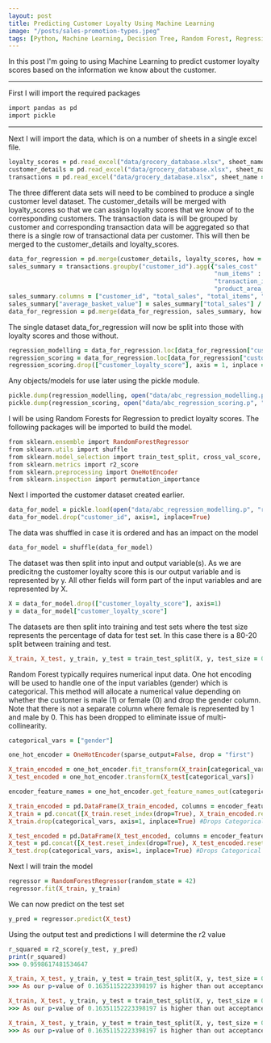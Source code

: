 ```yaml
---
layout: post
title: Predicting Customer Loyalty Using Machine Learning
image: "/posts/sales-promotion-types.jpeg"
tags: [Python, Machine Learning, Decision Tree, Random Forest, Regression]
---
```


In this post I'm going to using Machine Learning to predict customer loyalty scores based on the information we know about the customer.

---

First I will import the required packages 

```ruby
import pandas as pd
import pickle
```
---

Next I will import the data, which is on a number of sheets in a single excel file.

```ruby
loyalty_scores = pd.read_excel("data/grocery_database.xlsx", sheet_name = "loyalty_scores")
customer_details = pd.read_excel("data/grocery_database.xlsx", sheet_name = "customer_details")
transactions = pd.read_excel("data/grocery_database.xlsx", sheet_name = "transactions")
```

The three different data sets will need to be combined to produce a single customer level dataset. The customer_details will be merged with loyalty_scores so that we can assign loyalty scores that we know of to the corresponding customers. The transaction data is will be grouped by customer and corresponding transaction data will be aggregated so that there is a single row of transactional data per customer. This will then be merged to the customer_details and loyalty_scores.

```ruby
data_for_regression = pd.merge(customer_details, loyalty_scores, how = "left", on = "customer_id")
sales_summary = transactions.groupby("customer_id").agg({"sales_cost" : "sum",
                                                         "num_items" : "sum",
                                                         "transaction_id" : "count",
                                                         "product_area_id" : "nunique"}).reset_index()
sales_summary.columns = ["customer_id", "total_sales", "total_items", "transaction_count", "product_area_count"]
sales_summary["average_basket_value"] = sales_summary["total_sales"] / sales_summary["transaction_count"]
data_for_regression = pd.merge(data_for_regression, sales_summary, how = "inner", on = "customer_id")
```

The single dataset data_for_regression will now be split into those with loyalty scores and those without.

```ruby
regression_modelling = data_for_regression.loc[data_for_regression["customer_loyalty_score"].notna()]
regression_scoring = data_for_regression.loc[data_for_regression["customer_loyalty_score"].isna()]
regression_scoring.drop(["customer_loyalty_score"], axis = 1, inplace = True)
```

Any objects/models for use later using the pickle module.

```ruby
pickle.dump(regression_modelling, open("data/abc_regression_modelling.p", "wb"))    
pickle.dump(regression_scoring, open("data/abc_regression_scoring.p", "wb"))
```
I will be using Random Forests for Regression to predict loyalty scores. The following packages will be imported to build the model.

```ruby
from sklearn.ensemble import RandomForestRegressor
from sklearn.utils import shuffle
from sklearn.model_selection import train_test_split, cross_val_score, KFold
from sklearn.metrics import r2_score
from sklearn.preprocessing import OneHotEncoder
from sklearn.inspection import permutation_importance
```

Next I imported the customer dataset created earlier.

```ruby
data_for_model = pickle.load(open("data/abc_regression_modelling.p", "rb"))
data_for_model.drop("customer_id", axis=1, inplace=True)
```
The data was shuffled in case it is ordered and has an impact on the model  

```ruby
data_for_model = shuffle(data_for_model)
```
The dataset was then split into input and output variable(s). As we are predicitng the customer loyalty score this is our output variable and is represented by y. All other fields will form part of the input variables and are represented by X.

```ruby
X = data_for_model.drop(["customer_loyalty_score"], axis=1)
y = data_for_model["customer_loyalty_score"]
```

The datasets are then split into training and test sets where the test size represents the percentage of data for test set. In this case there is a 80-20 split between training and test.

```ruby
X_train, X_test, y_train, y_test = train_test_split(X, y, test_size = 0.2)
```
Random Forest typically requires numerical input data. One hot encoding will be used to handle one of the input variables (gender) which is categorical. This method will allocate a numerical value depending on whether the customer is male (1) or female (0) and drop the gender column. Note that there is not a separate column where female is represented by 1 and male by 0. This has been dropped to eliminate issue of multi-collinearity.

```ruby
categorical_vars = ["gender"]

one_hot_encoder = OneHotEncoder(sparse_output=False, drop = "first") 

X_train_encoded = one_hot_encoder.fit_transform(X_train[categorical_vars])
X_test_encoded = one_hot_encoder.transform(X_test[categorical_vars])

encoder_feature_names = one_hot_encoder.get_feature_names_out(categorical_vars)

X_train_encoded = pd.DataFrame(X_train_encoded, columns = encoder_feature_names)
X_train = pd.concat([X_train.reset_index(drop=True), X_train_encoded.reset_index(drop=True)], axis=1)   #axis=1 means we are looking at columns
X_train.drop(categorical_vars, axis=1, inplace=True) #Drops Categorical variable columns

X_test_encoded = pd.DataFrame(X_test_encoded, columns = encoder_feature_names)
X_test = pd.concat([X_test.reset_index(drop=True), X_test_encoded.reset_index(drop=True)], axis=1)   #axis=1 means we are looking at columns
X_test.drop(categorical_vars, axis=1, inplace=True) #Drops Categorical variable columns
```
Next I will train the model

```ruby
regressor = RandomForestRegressor(random_state = 42)
regressor.fit(X_train, y_train)
```
We can now predict on the test set

```ruby
y_pred = regressor.predict(X_test)
```
Using the output test and predictions I will determine the r2 value
```ruby
r_squared = r2_score(y_test, y_pred)
print(r_squared)
>>> 0.9598617481534647
```

```ruby
X_train, X_test, y_train, y_test = train_test_split(X, y, test_size = 0.2)
>>> As our p-value of 0.16351152223398197 is higher than out acceptance criteria of 0.05 - we retain the null hypothesis, and conclude that: There is no relationship between mailer type and sign up rate. They are independent
```

```ruby
X_train, X_test, y_train, y_test = train_test_split(X, y, test_size = 0.2)
>>> As our p-value of 0.16351152223398197 is higher than out acceptance criteria of 0.05 - we retain the null hypothesis, and conclude that: There is no relationship between mailer type and sign up rate. They are independent
```

```ruby
X_train, X_test, y_train, y_test = train_test_split(X, y, test_size = 0.2)
>>> As our p-value of 0.16351152223398197 is higher than out acceptance criteria of 0.05 - we retain the null hypothesis, and conclude that: There is no relationship between mailer type and sign up rate. They are independent
```

